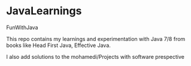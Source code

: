 # JavaLearnings
FunWithJava

This repo contains my learnings and experimentation with Java 7/8 from books like Head First Java, Effective Java.

I also add solutions to the mohamedi/Projects with software prespective



